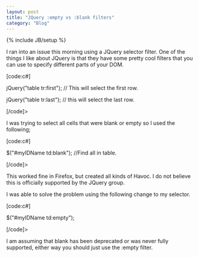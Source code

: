 ```yaml
---
layout: post
title: "JQuery :empty vs :blank filters"
category: "Blog"
---
```

{% include JB/setup %}

I ran into an issue this morning using a JQuery selector filter. One of the things I like about JQuery is that they have some pretty cool filters that you can use to specify different parts of your DOM.

[code:c#]

jQuery("table tr:first"); // This will select the first row.

jQuery("table tr:last"); // this will select the last row.

[/code]>

I was trying to select all cells that were blank or empty so I used the following;

[code:c#]

$("#myIDName td:blank"); //Find all in table.

[/code]>

This worked fine in Firefox, but created all kinds of Havoc. I do not believe this is officially supported by the JQuery group.

I was able to solve the problem using the following change to my selector.

[code:c#]

$("#myIDName td:empty");

[/code]>

I am assuming that blank has been deprecated or was never fully supported, either way you should just use the :empty filter.